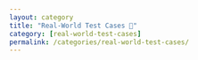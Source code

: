 ```yaml
---
layout: category
title: "Real-World Test Cases 🧬"
category: [real-world-test-cases]
permalink: /categories/real-world-test-cases/
---
```

 
